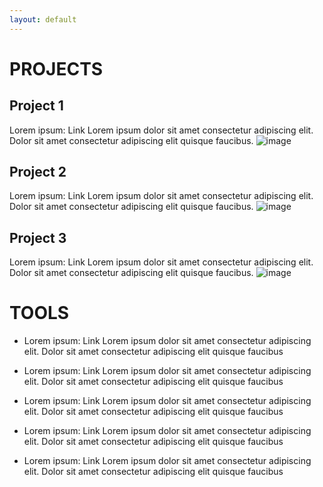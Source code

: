 ```yaml
---
layout: default
---
```


# PROJECTS

## Project 1

Lorem ipsum: Link
Lorem ipsum dolor sit amet consectetur adipiscing elit. Dolor sit amet consectetur adipiscing elit quisque faucibus.
![image](https://github.githubassets.com/images/icons/emoji/octocat.png)

## Project 2

Lorem ipsum: Link
Lorem ipsum dolor sit amet consectetur adipiscing elit. Dolor sit amet consectetur adipiscing elit quisque faucibus.
![image](https://github.githubassets.com/images/icons/emoji/octocat.png)

## Project 3

Lorem ipsum: Link
Lorem ipsum dolor sit amet consectetur adipiscing elit. Dolor sit amet consectetur adipiscing elit quisque faucibus.
![image](https://github.githubassets.com/images/icons/emoji/octocat.png)


# TOOLS

* Lorem ipsum: Link
Lorem ipsum dolor sit amet consectetur adipiscing elit. Dolor sit amet consectetur adipiscing elit quisque faucibus

* Lorem ipsum: Link
Lorem ipsum dolor sit amet consectetur adipiscing elit. Dolor sit amet consectetur adipiscing elit quisque faucibus

* Lorem ipsum: Link
Lorem ipsum dolor sit amet consectetur adipiscing elit. Dolor sit amet consectetur adipiscing elit quisque faucibus

* Lorem ipsum: Link
Lorem ipsum dolor sit amet consectetur adipiscing elit. Dolor sit amet consectetur adipiscing elit quisque faucibus

* Lorem ipsum: Link
Lorem ipsum dolor sit amet consectetur adipiscing elit. Dolor sit amet consectetur adipiscing elit quisque faucibus
